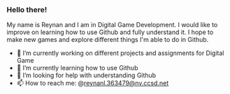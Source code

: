 ### Hello there!

My name is Reynan and I am in Digital Game Development. I would like to improve on learning how to use Github and fully understand it. I hope to make new games and explore different things I'm able to do in Github. 

- 🔭 I’m currently working on different projects and assignments for Digital Game
- 🌱 I’m currently learning how to use Github
- 🤔 I’m looking for help with understanding Github
- 📫 How to reach me: @reynanl.363479@nv.ccsd.net

  
<!--
**notreynan/notreynan** is a ✨ _special_ ✨ repository because its `README.md` (this file) appears on your GitHub profile.
-->
